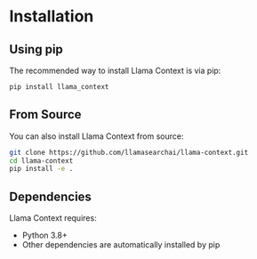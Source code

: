 # Installation

## Using pip

The recommended way to install Llama Context is via pip:

```bash
pip install llama_context
```

## From Source

You can also install Llama Context from source:

```bash
git clone https://github.com/llamasearchai/llama-context.git
cd llama-context
pip install -e .
```

## Dependencies

Llama Context requires:

- Python 3.8+
- Other dependencies are automatically installed by pip
